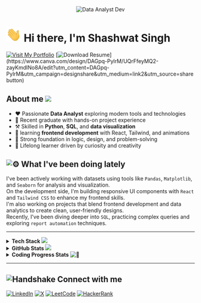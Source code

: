 
<div align="center">
  <img src="https://raw.githubusercontent.com/itsshashwatsingh/itsshashwatsingh/e7d1d3064cd6afd638ab490af0b3b582e45bc6be/data_analyst_dev.svg" alt="Data Analyst Dev"/> 
</div>


<div>

<h1>
  <img src="https://raw.githubusercontent.com/ABSphreak/ABSphreak/master/gifs/Hi.gif" width="40px">  
  Hi there, I'm Shashwat Singh
</h1>

[![Visit My Portfolio](https://img.shields.io/badge/Visit-Portfolio-1E90FF?style=for-the-badge&logo=globe&logoColor=white)](https://www.shashwatanalyst.online/)
[![Download Resume](https://img.shields.io/badge/Resume-Shashwat_(Data_Analyst)-1E90FF?style=for-the-badge&logo=file&logoColor=white)](https://www.canva.com/design/DAGpq-PylrM/UQrFfeyMQ2-zayKmdINo8A/edit?utm_content=DAGpq-PylrM&utm_campaign=designshare&utm_medium=link2&utm_source=sharebutton)




## About me <img src="https://media.giphy.com/media/VgCDAzcKvsR6OM0uWg/giphy.gif" width="50">

- ❤️ Passionate **Data Analyst** exploring modern tools and technologies  
- 🎉 Recent graduate with hands-on project experience  
- ⚒️ Skilled in **Python**, **SQL**, and **data visualization**  
- 🔰 learning **frontend development** with React, Tailwind, and animations  
- 🧩 Strong foundation in logic, design, and problem-solving  
- 🔮 Lifelong learner driven by curiosity and creativity  

<h2> <picture>
  <source srcset="https://fonts.gstatic.com/s/e/notoemoji/latest/2699_fe0f/512.webp" type="image/webp">
  <img src="https://fonts.gstatic.com/s/e/notoemoji/latest/2699_fe0f/512.gif" alt="⚙" width="20" height="20">
</picture> What I've been doing lately </h2>

I've been actively working with datasets using tools like `Pandas`, `Matplotlib`, and `Seaborn` for analysis and visualization.  
On the development side, I'm building responsive UI components with `React` and `Tailwind CSS` to enhance my frontend skills.  
I'm also working on projects that blend frontend development and data analytics to create clean, user-friendly designs.  
Recently, I've been diving deeper into `SQL`, practicing complex queries and exploring `report automation` techniques.


  
   <!--⚙️ **Built With**:
    
   ![React](https://img.shields.io/badge/react-%2320232a.svg?style=for-the-badge&logo=react&logoColor=%2361DAFB)
   ![vite](https://img.shields.io/badge/Vite-B73BFE?style=for-the-badge&logo=vite&logoColor=FFD62E)
   ![tailwind](https://img.shields.io/badge/Tailwind_CSS-38B2AC?style=for-the-badge&logo=tailwind-css&logoColor=white)
   ![GSAP](https://img.shields.io/badge/GSAP-93CF2B?style=for-the-badge&logo=greensock&logoColor=white)
   ![Shadcn/UI](https://img.shields.io/badge/shadcn%2Fui-000000?style=for-the-badge&logo=shadcnui&logoColor=white)-->
  
---
<details><summary><strong>Tech Stack <img src="https://user-images.githubusercontent.com/74038190/206662607-d9e7591e-bbf9-42f9-9386-29efc927bc16.gif" width="20"/></strong></summary>
<br><br>

| Category        | Skills        |
|-----------------|---------------|
| **Data & Analysis** | ![Python](https://img.shields.io/badge/Python-3670A0?style=for-the-badge&logo=python&logoColor=ffdd54) ![NumPy](https://img.shields.io/badge/NumPy-013243?style=for-the-badge&logo=numpy&logoColor=white) ![Pandas](https://img.shields.io/badge/Pandas-150458?style=for-the-badge&logo=pandas&logoColor=white) ![Matplotlib](https://img.shields.io/badge/Matplotlib-ffffff?style=for-the-badge&logo=Matplotlib&logoColor=black) ![Seaborn](https://img.shields.io/badge/Seaborn-4C8CB5?style=for-the-badge&logoColor=white) ![Excel](https://img.shields.io/badge/Excel-217346?style=for-the-badge&logo=microsoft-excel&logoColor=white) ![tablaue](https://img.shields.io/badge/Tableau-E97627?style=for-the-badge&logo=Tableau&logoColor=white) |
| **Databases** | ![PostgreSQL](https://img.shields.io/badge/PostgreSQL-316192?style=for-the-badge&logo=postgresql&logoColor=white) ![MySQL](https://img.shields.io/badge/MySQL-4479A1?style=for-the-badge&logo=mysql&logoColor=white) ![MongoDB](https://img.shields.io/badge/MongoDB-4ea94b?style=for-the-badge&logo=mongodb&logoColor=white) |
| **Frontend Development** | ![HTML5](https://img.shields.io/badge/HTML5-E34F26?style=for-the-badge&logo=html5&logoColor=white) ![CSS3](https://img.shields.io/badge/CSS3-1572B6?style=for-the-badge&logo=css3&logoColor=white) ![JavaScript](https://img.shields.io/badge/JavaScript-323330?style=for-the-badge&logo=javascript&logoColor=F7DF1E) ![TypeScript](https://img.shields.io/badge/TypeScript-007ACC?style=for-the-badge&logo=typescript&logoColor=white) ![React](https://img.shields.io/badge/React-20232a?style=for-the-badge&logo=react&logoColor=61DAFB) ![Tailwind](https://img.shields.io/badge/Tailwind_CSS-38B2AC?style=for-the-badge&logo=tailwind-css&logoColor=white) ![Vite](https://img.shields.io/badge/Vite-B73BFE?style=for-the-badge&logo=vite&logoColor=FFD62E) ![GSAP](https://img.shields.io/badge/GSAP-93CF2B?style=for-the-badge&logo=greensock&logoColor=white) ![Shadcn/UI](https://img.shields.io/badge/shadcn%2Fui-000000?style=for-the-badge&logo=shadcnui&logoColor=white)|
| **Tools & Platforms** | ![Git](https://img.shields.io/badge/Git-F05033?style=for-the-badge&logo=git&logoColor=white) ![GitHub](https://img.shields.io/badge/GitHub-121011?style=for-the-badge&logo=github&logoColor=white) ![Vercel](https://img.shields.io/badge/Vercel-000000?style=for-the-badge&logo=vercel&logoColor=white) ![Figma](https://img.shields.io/badge/Figma-F24E1E?style=for-the-badge&logo=figma&logoColor=white) ![ChatGPT](https://img.shields.io/badge/ChatGPT-74aa9c?style=for-the-badge&logo=openai&logoColor=white) ![Anaconda](https://img.shields.io/badge/Anaconda-%2344A833.svg?style=for-the-badge&logo=anaconda&logoColor=white)|

</details>
<details><summary><strong> GitHub Stats <img src="https://user-images.githubusercontent.com/74038190/216122041-518ac897-8d92-4c6b-9b3f-ca01dcaf38ee.png"  width="20"/></strong></summary><br><br>

<table align="center">
  <tr>
    <td align="center"><img src="https://streak-stats.vercel.app/api?user=itsshashwatsingh&theme=react&hide_border=true&background=00000000" width="100%"/></td>
    <td align="center"><img src="https://github-readme-stats.vercel.app/api/top-langs/?username=itsshashwatsingh&layout=compact&theme=react&hide_border=true&bg_color=00000000" width="100%"/></td>
    <td align="center"><img src="https://github-readme-stats.vercel.app/api?username=itsshashwatsingh&show_icons=true&theme=react&hide_border=true&bg_color=00000000" width="100%"/></td>
  </tr>
  <tr>
    <td colspan="3" align="center" width="100%">
      <div><strong>Contribution Graph</strong></div>
      <img src="https://github-readme-activity-graph.vercel.app/graph?username=itsshashwatsingh&theme=react&hide_border=true&area=true&hide_title=true&bg_color=00000000" width="100%"/>
    </td>
  </tr>
  <tr>
    <td colspan="3" align="center">
      <div><strong>GitHub Contribution Heatmap</strong></div>
      <picture>
        <source media="(prefers-color-scheme: dark)" srcset="https://raw.githubusercontent.com/itsshashwatsingh/itsshashwatsingh/output/github-contribution-grid-snake-dark.svg" />
        <source media="(prefers-color-scheme: light)" srcset="https://raw.githubusercontent.com/itsshashwatsingh/itsshashwatsingh/output/github-contribution-grid-snake.svg" />
        <img alt="snake" src="https://raw.githubusercontent.com/itsshashwatsingh/itsshashwatsingh/output/github-contribution-grid-snake.svg" />
      </picture>
    </td>
  </tr>
</table>

</details>
<details><summary><strong> Coding Progress Stats <picture>
  <source srcset="https://fonts.gstatic.com/s/e/notoemoji/latest/1f680/512.webp" type="image/webp">
  <img src="https://fonts.gstatic.com/s/e/notoemoji/latest/1f680/512.gif" alt="🚀" width="20" height="20">
</picture></strong></summary><br><br>

<table align="center">
  <tr>
    <th align="center">HackerRank</th>
    <th align="center">LeetCode</th>
  </tr>
  <tr>
    <td align="center">
      <a href="https://www.hackerrank.com/profile/shashwat98k" target="_blank">
        <img src="https://github.com/itsshashwatsingh/itsshashwatsingh/blob/main/Screenshot_2025-07-19_162031-removebg-preview.png?raw=true" width="120px" />
      </a><br>
      <strong style="font-size: 0.9em;">Python (5⭐)</strong>
    </td>
    <td align="center">
      <img src="https://leetcard.jacoblin.cool/fclDlbfku9?theme=radical&ext=contest&animation=true&font=monospace&ext=heatmap" width="100%" />
    </td>
  </tr>
</table>


</details>

---

## <img src="https://user-images.githubusercontent.com/74038190/216112957-034e1f8b-5468-4857-8512-9cd2bac35bb6.png" alt="Handshake" width="30" /> Connect with me

[![LinkedIn](https://img.shields.io/badge/LinkedIn-0077B5?style=for-the-badge&logo=linkedin&logoColor=white)](https://www.linkedin.com/in/shashwat-singh-bb2730357/)
[![X](https://img.shields.io/badge/X-000000?style=for-the-badge&logo=x&logoColor=white)](https://x.com/ShashwatSi48402)
[![LeetCode](https://img.shields.io/badge/LeetCode-FFA116?style=for-the-badge&logo=LeetCode&logoColor=black)](https://leetcode.com/u/fclDlbfku9/)
[![HackerRank](https://img.shields.io/badge/Hackerrank-2EC866?style=for-the-badge&logo=HackerRank&logoColor=white)](https://www.hackerrank.com/profile/shashwat98k)






